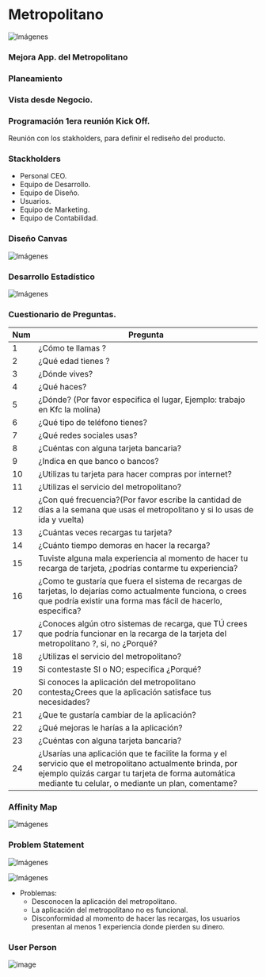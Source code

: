 # Metropolitano
![Imágenes](img/metropolitano.jpg) 

### Mejora App. del Metropolitano

### Planeamiento
### Vista desde Negocio.
### Programación 1era reunión Kick Off.
Reunión con los stakholders, para definir el rediseño del producto.

### Stackholders
- Personal CEO.
- Equipo de Desarrollo.
- Equipo de Diseño.
- Usuarios.
- Equipo de Marketing.
- Equipo de Contabilidad.

### Diseño Canvas
![Imágenes](img/canva.jpg) 

### Desarrollo Estadístico
![Imágenes](img/preguntas.png)

### Cuestionario de Preguntas.

Num | Pregunta
----|----------------------------------------------------------------------------------------
 1 | ¿Cómo te llamas ?
 2 | ¿Qué edad tienes ?
 3 | ¿Dónde vives?
 4 | ¿Qué haces?
 5 | ¿Dónde? (Por favor especifica el lugar, Ejemplo: trabajo en Kfc la molina)
 6 | ¿Qué tipo de teléfono tienes?
 7 | ¿Qué redes sociales usas? | 
 8 | ¿Cuéntas con alguna tarjeta bancaria?
 9 | ¿Indica en que banco o bancos?
10 | ¿Utilizas tu tarjeta para hacer compras por internet?
11 | ¿Utilizas el servicio del metropolitano?
12 | ¿Con qué frecuencia?(Por favor escribe la cantidad de días a la semana que usas el metropolitano y si lo usas de ida y vuelta)
13 | ¿Cuántas veces recargas tu tarjeta?
14 | ¿Cuánto tiempo demoras en hacer la recarga?
15 | Tuviste alguna mala experiencia al momento de hacer tu recarga de tarjeta, ¿podrías contarme tu experiencia?
16 | ¿Como te gustaría que fuera el sistema de recargas de tarjetas, lo dejarías como actualmente funciona, o crees que podría existir        una forma mas fácil de hacerlo, especifica?
17 | ¿Conoces algún otro sistemas de recarga, que TÚ crees que podría funcionar en la recarga de la tarjeta del metropolitano ?, si, no     ¿Porqué?
18 | ¿Utilizas el servicio del metropolitano?
19 | Si contestaste SI o NO; especifica ¿Porqué?
20 | Si conoces la aplicación del metropolitano contesta¿Crees que la aplicación satisface tus necesidades?
21 | ¿Que te gustaría cambiar de la aplicación?
22 |¿Qué mejoras le harías a la aplicación?
23 | ¿Cuéntas con alguna tarjeta bancaria?
24 | ¿Usarías una aplicación que te facilite la forma y el servicio que el metropolitano actualmente brinda, por ejemplo quizás cargar        tu tarjeta de forma automática mediante tu celular, o mediante un plan, comentame?


### Affinity Map
![Imágenes](img/afinitimap.jpg)

### Problem Statement

![Imágenes](img/resumenestadistico.jpg)

![Imágenes](img/problemStatement1.jpg)

- Problemas:
  - Desconocen la aplicación del metropolitano.
  - La aplicación del metropolitano no es funcional.
  - Disconformidad al momento de hacer las recargas, los usuarios presentan al menos 1 experiencia donde pierden su dinero.
  
### User Person
![image](https://user-images.githubusercontent.com/32305619/37626619-c8a4a854-2b9e-11e8-9030-e4b011809d40.png)

